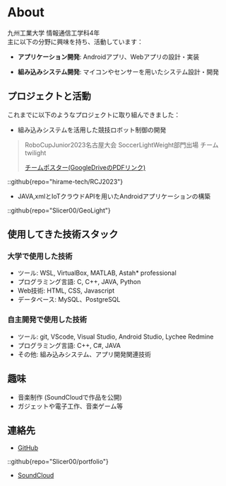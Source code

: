 # About

九州工業大学 情報通信工学科4年  
主に以下の分野に興味を持ち、活動しています：

- **アプリケーション開発**: Androidアプリ、Webアプリの設計・実装

- **組み込みシステム開発**: マイコンやセンサーを用いたシステム設計・開発

## プロジェクトと活動
これまでに以下のようなプロジェクトに取り組んできました：

- 組み込みシステムを活用した競技ロボット制御の開発

> RoboCupJunior2023名古屋大会 SoccerLightWeight部門出場 チームtwilight
> 
> [チームポスター(GoogleDriveのPDFリンク)](https://x.gd/uOlQF)

::github{repo="hirame-tech/RCJ2023"}

- JAVA,xmlとIoTクラウドAPIを用いたAndroidアプリケーションの構築

::github{repo="Slicer00/GeoLight"}

## 使用してきた技術スタック

### 大学で使用した技術
- ツール: WSL, VirtualBox, MATLAB, Astah* professional
- プログラミング言語: C, C++, JAVA, Python
- Web技術: HTML, CSS, Javascript
- データベース: MySQL、PostgreSQL

### 自主開発で使用した技術
- ツール: git, VScode, Visual Studio, Android Studio, Lychee Redmine
- プログラミング言語: C++, C#, JAVA
- その他: 組み込みシステム、アプリ開発関連技術

## 趣味
- 音楽制作 (SoundCloudで作品を公開)
- ガジェットや電子工作、音楽ゲーム等

## 連絡先
- [GitHub](https://github.com/Slicer00)

::github{repo="Slicer00/portfolio"}

- [SoundCloud](https://soundcloud.com/slicer00)